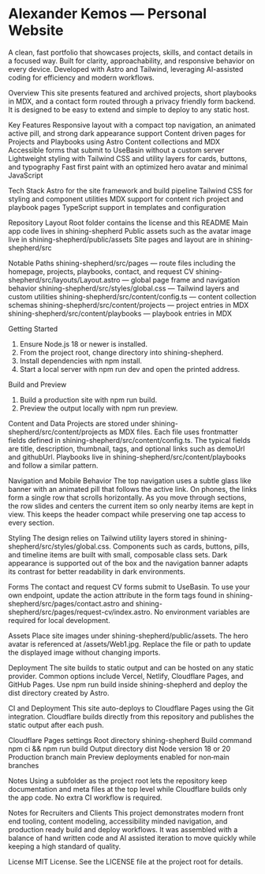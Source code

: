# Alexander Kemos — Personal Website

A clean, fast portfolio that showcases projects, skills, and contact details in a focused way. Built for clarity, approachability, and responsive behavior on every device. Developed with Astro and Tailwind, leveraging AI-assisted coding for efficiency and modern workflows.

Overview
This site presents featured and archived projects, short playbooks in MDX, and a contact form routed through a privacy friendly form backend. It is designed to be easy to extend and simple to deploy to any static host.

Key Features
Responsive layout with a compact top navigation, an animated active pill, and strong dark appearance support
Content driven pages for Projects and Playbooks using Astro Content collections and MDX
Accessible forms that submit to UseBasin without a custom server
Lightweight styling with Tailwind CSS and utility layers for cards, buttons, and typography
Fast first paint with an optimized hero avatar and minimal JavaScript

Tech Stack
Astro for the site framework and build pipeline
Tailwind CSS for styling and component utilities
MDX support for content rich project and playbook pages
TypeScript support in templates and configuration

Repository Layout
Root folder contains the license and this README
Main app code lives in shining-shepherd
Public assets such as the avatar image live in shining-shepherd/public/assets
Site pages and layout are in shining-shepherd/src

Notable Paths
shining-shepherd/src/pages — route files including the homepage, projects, playbooks, contact, and request CV
shining-shepherd/src/layouts/Layout.astro — global page frame and navigation behavior
shining-shepherd/src/styles/global.css — Tailwind layers and custom utilities
shining-shepherd/src/content/config.ts — content collection schemas
shining-shepherd/src/content/projects — project entries in MDX
shining-shepherd/src/content/playbooks — playbook entries in MDX

Getting Started
1. Ensure Node.js 18 or newer is installed.
2. From the project root, change directory into shining-shepherd.
3. Install dependencies with npm install.
4. Start a local server with npm run dev and open the printed address.

Build and Preview
1. Build a production site with npm run build.
2. Preview the output locally with npm run preview.

Content and Data
Projects are stored under shining-shepherd/src/content/projects as MDX files. Each file uses frontmatter fields defined in shining-shepherd/src/content/config.ts. The typical fields are title, description, thumbnail, tags, and optional links such as demoUrl and githubUrl. Playbooks live in shining-shepherd/src/content/playbooks and follow a similar pattern.

Navigation and Mobile Behavior
The top navigation uses a subtle glass like banner with an animated pill that follows the active link. On phones, the links form a single row that scrolls horizontally. As you move through sections, the row slides and centers the current item so only nearby items are kept in view. This keeps the header compact while preserving one tap access to every section.

Styling
The design relies on Tailwind utility layers stored in shining-shepherd/src/styles/global.css. Components such as cards, buttons, pills, and timeline items are built with small, composable class sets. Dark appearance is supported out of the box and the navigation banner adapts its contrast for better readability in dark environments.

Forms
The contact and request CV forms submit to UseBasin. To use your own endpoint, update the action attribute in the form tags found in shining-shepherd/src/pages/contact.astro and shining-shepherd/src/pages/request-cv/index.astro. No environment variables are required for local development.

Assets
Place site images under shining-shepherd/public/assets. The hero avatar is referenced at /assets/Web1.jpg. Replace the file or path to update the displayed image without changing imports.

Deployment
The site builds to static output and can be hosted on any static provider. Common options include Vercel, Netlify, Cloudflare Pages, and GitHub Pages. Use npm run build inside shining-shepherd and deploy the dist directory created by Astro.

CI and Deployment
This site auto-deploys to Cloudflare Pages using the Git integration. Cloudflare builds directly from this repository and publishes the static output after each push.

Cloudflare Pages settings
Root directory shining-shepherd
Build command npm ci && npm run build
Output directory dist
Node version 18 or 20
Production branch main
Preview deployments enabled for non‑main branches

Notes
Using a subfolder as the project root lets the repository keep documentation and meta files at the top level while Cloudflare builds only the app code. No extra CI workflow is required.

Notes for Recruiters and Clients
This project demonstrates modern front end tooling, content modeling, accessibility minded navigation, and production ready build and deploy workflows. It was assembled with a balance of hand written code and AI assisted iteration to move quickly while keeping a high standard of quality.

License
MIT License. See the LICENSE file at the project root for details.

